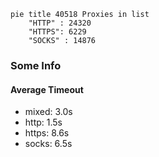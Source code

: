 
```mermaid
pie title 40518 Proxies in list
    "HTTP" : 24320
    "HTTPS": 6229
    "SOCKS" : 14876
```

### Some Info
#### Average Timeout

- mixed: 3.0s
- http: 1.5s
- https: 8.6s
- socks: 6.5s